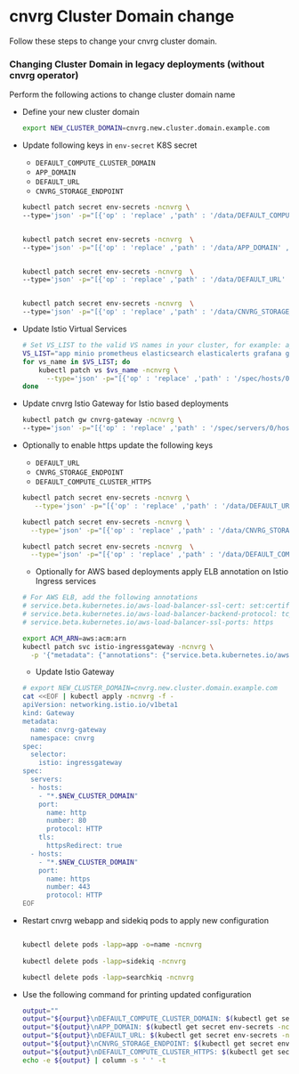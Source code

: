 # cnvrg Cluster Domain change

Follow these steps to change your cnvrg cluster domain.

### Changing Cluster Domain in legacy deployments  (without cnvrg operator)

Perform the following actions to change cluster domain name
- Define your new cluster domain 
    ```bash
    export NEW_CLUSTER_DOMAIN=cnvrg.new.cluster.domain.example.com 
    ```
- Update following keys in `env-secret` K8S secret
    - `DEFAULT_COMPUTE_CLUSTER_DOMAIN`
    - `APP_DOMAIN`
    - `DEFAULT_URL`
    - `CNVRG_STORAGE_ENDPOINT`
    ```bash
    kubectl patch secret env-secrets -ncnvrg \
    --type='json' -p="[{'op' : 'replace' ,'path' : '/data/DEFAULT_COMPUTE_CLUSTER_DOMAIN' ,'value' : '$(printf $NEW_CLUSTER_DOMAIN | base64)'}]"
    
    
    kubectl patch secret env-secrets -ncnvrg  \
    --type='json' -p="[{'op' : 'replace' ,'path' : '/data/APP_DOMAIN' ,'value' : '$(printf app.$NEW_CLUSTER_DOMAIN | base64)'}]"
    
    
    kubectl patch secret env-secrets -ncnvrg  \
    --type='json' -p="[{'op' : 'replace' ,'path' : '/data/DEFAULT_URL' ,'value' : '$(printf http://app.$NEW_CLUSTER_DOMAIN | base64)'}]"
    
    
    kubectl patch secret env-secrets -ncnvrg  \
    --type='json' -p="[{'op' : 'replace' ,'path' : '/data/CNVRG_STORAGE_ENDPOINT' ,'value' : '$(printf http://minio.$NEW_CLUSTER_DOMAIN | base64)'}]"	
    ```
- Update Istio Virtual Services  
    ```bash
    # Set VS_LIST to the valid VS names in your cluster, for example: app minio prometheus elasticsearch elasticalerts grafana grafana routing-service
    VS_LIST="app minio prometheus elasticsearch elasticalerts grafana grafana routing-service"
    for vs_name in $VS_LIST; do
        kubectl patch vs $vs_name -ncnvrg \
          --type='json' -p="[{'op' : 'replace' ,'path' : '/spec/hosts/0' ,'value' : '$vs_name.$NEW_CLUSTER_DOMAIN'}]"
    done
  
    ```  

- Update cnvrg Istio Gateway for Istio based deployments
    ```bash 
    kubectl patch gw cnvrg-gateway -ncnvrg \
	--type='json' -p="[{'op' : 'replace' ,'path' : '/spec/servers/0/hosts/0' ,'value' : '*.$NEW_CLUSTER_DOMAIN'}]"
    ``` 

- Optionally to enable https update the following keys 
    - `DEFAULT_URL`
    - `CNVRG_STORAGE_ENDPOINT`
    - `DEFAULT_COMPUTE_CLUSTER_HTTPS`
    ```bash
    kubectl patch secret env-secrets -ncnvrg \
       --type='json' -p="[{'op' : 'replace' ,'path' : '/data/DEFAULT_URL' ,'value' : '$(printf https://app.$NEW_CLUSTER_DOMAIN | base64)'}]"
    
    kubectl patch secret env-secrets -ncnvrg \
      --type='json' -p="[{'op' : 'replace' ,'path' : '/data/CNVRG_STORAGE_ENDPOINT' ,'value' : '$(printf https://minio.$NEW_CLUSTER_DOMAIN | base64)'}]"
    
    kubectl patch secret env-secrets -ncnvrg  \
      --type='json' -p="[{'op' : 'replace' ,'path' : '/data/DEFAULT_COMPUTE_CLUSTER_HTTPS' ,'value' : '$(printf true | base64)'}]"
    ```
    - Optionally for AWS based deployments apply ELB annotation on Istio Ingress services
    ```bash
    # For AWS ELB, add the following annotations
    # service.beta.kubernetes.io/aws-load-balancer-ssl-cert: set:certificate:aws:acm:arn
    # service.beta.kubernetes.io/aws-load-balancer-backend-protocol: tcp
    # service.beta.kubernetes.io/aws-load-balancer-ssl-ports: https
    
    export ACM_ARN=aws:acm:arn
    kubectl patch svc istio-ingressgateway -ncnvrg \
      -p '{"metadata": {"annotations": {"service.beta.kubernetes.io/aws-load-balancer-backend-protocol": "tcp","service.beta.kubernetes.io/aws-load-balancer-ssl-cert": "'$ACM_ARN'","service.beta.kubernetes.io/aws-load-balancer-ssl-ports": "https"}}}'
    
    ```
    - Update Istio Gateway 
    ```bash
    # export NEW_CLUSTER_DOMAIN=cnvrg.new.cluster.domain.example.com
    cat <<EOF | kubectl apply -ncnvrg -f -
    apiVersion: networking.istio.io/v1beta1
    kind: Gateway
    metadata:
      name: cnvrg-gateway
      namespace: cnvrg
    spec:
      selector:
        istio: ingressgateway
    spec:
      servers:
      - hosts:
        - "*.$NEW_CLUSTER_DOMAIN"
        port:
          name: http
          number: 80
          protocol: HTTP
        tls:
          httpsRedirect: true
      - hosts:
        - "*.$NEW_CLUSTER_DOMAIN"
        port:
          name: https
          number: 443
          protocol: HTTP
    EOF
    
    ```  

- Restart cnvrg webapp and sidekiq pods to apply new configuration 
    ```bash
    
    kubectl delete pods -lapp=app -o=name -ncnvrg
     
    kubectl delete pods -lapp=sidekiq -ncnvrg
    
    kubectl delete pods -lapp=searchkiq -ncnvrg
  	
    ```
  
- Use the following command for printing updated configuration
    ```bash
  	output=""
    output="${ourput}\nDEFAULT_COMPUTE_CLUSTER_DOMAIN: $(kubectl get secret env-secrets -ncnvrg -o jsonpath='{.data.DEFAULT_COMPUTE_CLUSTER_DOMAIN}' | base64 -d)"
    output="${output}\nAPP_DOMAIN: $(kubectl get secret env-secrets -ncnvrg -o jsonpath='{.data.APP_DOMAIN}' | base64 -d)"
    output="${output}\nDEFAULT_URL: $(kubectl get secret env-secrets -ncnvrg -o jsonpath='{.data.DEFAULT_URL}' | base64 -d)"
    output="${output}\nCNVRG_STORAGE_ENDPOINT: $(kubectl get secret env-secrets -ncnvrg -o jsonpath='{.data.CNVRG_STORAGE_ENDPOINT}' | base64 -d)"
    output="${output}\nDEFAULT_COMPUTE_CLUSTER_HTTPS: $(kubectl get secret env-secrets -ncnvrg -o jsonpath='{.data.DEFAULT_COMPUTE_CLUSTER_HTTPS}' | base64 -d)"
    echo -e ${output} | column -s ' ' -t
    ```